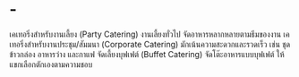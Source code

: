 # -
เคเทอริ่งสำหรับงานเลี้ยง (Party Catering) งานเลี้ยงทั่วไป จัดอาหารหลากหลายตามธีมของงาน  เคเทอริ่งสำหรับงานประชุม/สัมมนา (Corporate Catering) มักเน้นความสะดวกและรวดเร็ว เช่น ชุดข้าวกล่อง อาหารว่าง และกาแฟ   จัดเลี้ยงบุฟเฟต์ (Buffet Catering) จัดโต๊ะอาหารแบบบุฟเฟต์ ให้แขกเลือกตักเองตามความชอบ
